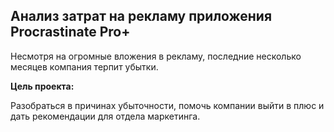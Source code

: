 ## Анализ затрат на рекламу приложения Procrastinate Pro+

Несмотря на огромные вложения в рекламу, последние несколько месяцев компания терпит убытки.

**Цель проекта:**  

Разобраться в причинах убыточности, помочь компании выйти в плюс и дать рекомендации для отдела маркетинга.
